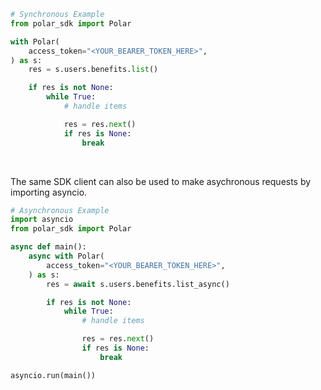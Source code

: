 <!-- Start SDK Example Usage [usage] -->
```python
# Synchronous Example
from polar_sdk import Polar

with Polar(
    access_token="<YOUR_BEARER_TOKEN_HERE>",
) as s:
    res = s.users.benefits.list()

    if res is not None:
        while True:
            # handle items

            res = res.next()
            if res is None:
                break
```

</br>

The same SDK client can also be used to make asychronous requests by importing asyncio.
```python
# Asynchronous Example
import asyncio
from polar_sdk import Polar

async def main():
    async with Polar(
        access_token="<YOUR_BEARER_TOKEN_HERE>",
    ) as s:
        res = await s.users.benefits.list_async()

        if res is not None:
            while True:
                # handle items

                res = res.next()
                if res is None:
                    break

asyncio.run(main())
```
<!-- End SDK Example Usage [usage] -->